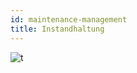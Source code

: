 ```yaml
---
id: maintenance-management
title: Instandhaltung
---
```


![t](https://caqadmin.blob.core.windows.net/public-screenshots/All%20Integration%20Specs/MaintenanceManagement.png)
